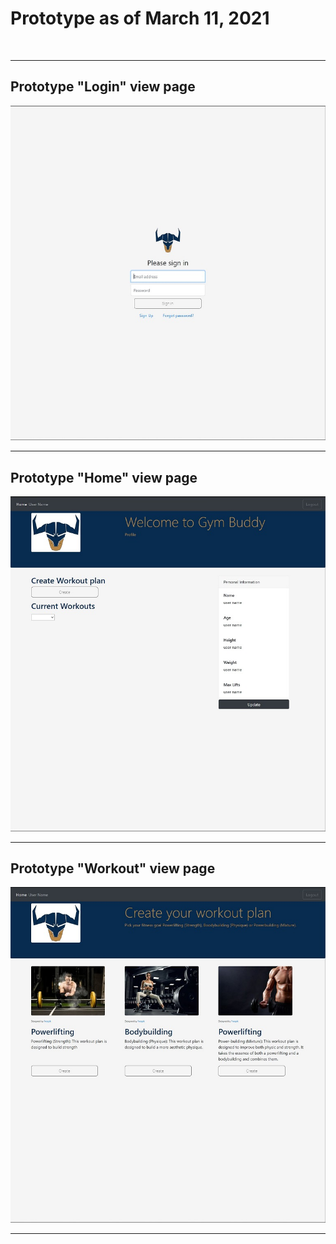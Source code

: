 # Prototype as of March 11, 2021
<br>
<hr>

## Prototype "Login" view page

![login](https://github.com/One-create5/Gym-Buddy/blob/main/Prototype/prototypePictures/login.JPG)
<br>
<hr>

## Prototype "Home" view page

![Home](https://github.com/One-create5/Gym-Buddy/blob/main/Prototype/prototypePictures/home.JPG)
<br>
<hr>

## Prototype "Workout" view page

![Workout](https://github.com/One-create5/Gym-Buddy/blob/main/Prototype/prototypePictures/workouts.JPG)
<br>
<hr>
